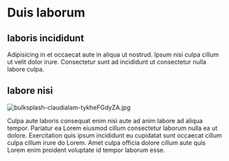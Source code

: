 # Duis laborum

## laboris incididunt

Adipisicing in et occaecat aute in aliqua ut nostrud. Ipsum nisi culpa cillum ut velit dolor irure. Consectetur sunt ad incididunt ut consectetur nulla labore culpa.

## labore nisi

<img class="bordered" src="/_merged_assets/_static/images/bulksplash-claudialam-tykheFGdyZA.jpg" alt="bulksplash-claudialam-tykheFGdyZA.jpg" />

Culpa aute laboris consequat enim nisi aute ad anim labore ad aliqua tempor. Pariatur ea Lorem eiusmod cillum consectetur laborum nulla ea ut dolore. Exercitation quis ipsum incididunt eu cupidatat sunt occaecat cillum culpa cillum irure do Lorem. Amet culpa officia dolore cillum aute quis Lorem enim proident voluptate id tempor laborum esse.